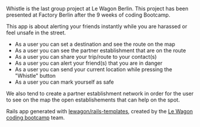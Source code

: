 Whistle is the last group project at Le Wagon Berlin.
This project has been presented at Factory Berlin after the 9 weeks of coding Bootcamp.

This app is about alerting your friends instantly while you are harassed or feel unsafe in the street. 
- As a user you can set a destination and see the route on the map
- As a user you can see the partner establishment that are on the route
- As a user you can share your trip/route to your contact(s) 
- As a user you can alert your friend(s) that you are in danger 
- As a user you can send your current location while pressing the "Whistle" button
- As a user you can mark yourself as safe

We also tend to create a partner establishment network in order for the user to see on the map the open establishements that can help on the spot.

Rails app generated with [lewagon/rails-templates](https://github.com/lewagon/rails-templates), created by the [Le Wagon coding bootcamp](https://www.lewagon.com) team.
